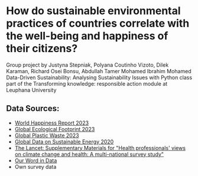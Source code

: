 # How do sustainable environmental practices of countries correlate with the well-being and happiness of their citizens?
Group project by Justyna Stepniak, Polyana Coutinho Vizoto, Dilek Karaman, Richard Osei Bonsu, Abdullah Tamer Mohamed Ibrahim Mohamed
Data-Driven Sustainability: Analysing Sustainability Issues with Python class part of the Transforming knowledge: responsible action module at Leuphana University

## Data Sources:

- [World Happiness Report 2023](https://www.kaggle.com/datasets/sazidthe1/global-happiness-scores-and-factors?select=WHR_2023.csv)
- [Global Ecological Footprint 2023](https://www.kaggle.com/datasets/jainaru/global-ecological-footprint-2023)
- [Global Plastic Waste 2023](https://www.kaggle.com/datasets/prajwaldongre/global-plastic-waste-2023-a-country-wise-analysis)
- [Global Data on Sustainable Energy 2020](https://www.kaggle.com/datasets/anshtanwar/global-data-on-sustainable-energy)
- [The Lancet: Supplementary Materials for "Health professionals' views on climate change and health: A multi-national survey study"](https://www.thelancet.com/cms/10.1016/S2542-5196(21)00053-X/attachment/19690e8f-04c6-4387-975b-2b04ff2434fd/mmc1.pdf)
- [Our Word in Data](https://ourworldindata.org/climate-change-support)
- Own survey data
